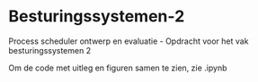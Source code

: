 # Besturingssystemen-2
Process scheduler ontwerp en evaluatie - Opdracht voor het vak besturingssystemen 2

Om de code met uitleg en figuren samen te zien, zie .ipynb
